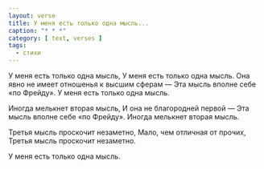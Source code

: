 ```yaml
---
layout: verse
title: У меня есть только одна мысль...
caption: "* * *"
category: [ text, verses ]
tags:
  - стихи
---
```

У меня есть только одна мысль,
У меня есть только одна мысль.
Она явно не имеет отношенья к высшим сферам —
Эта мысль вполне себе «по Фрейду».
У меня есть только одна мысль.

Иногда мелькнет вторая мысль,
И она не благородней первой —
Эта мысль вполне себе «по Фрейду».
Иногда мелькнет вторая мысль.

Третья мысль проскочит незаметно,
Мало, чем отличная от прочих,
Третья мысль проскочит незаметно.

У меня есть только одна мысль.
